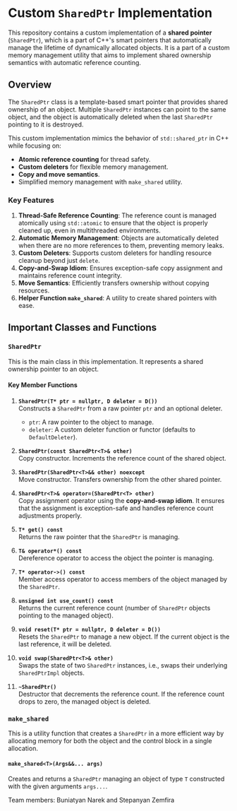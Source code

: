 # Custom `SharedPtr` Implementation

This repository contains a custom implementation of a **shared pointer** (`SharedPtr`), which is a part of C++'s smart pointers that automatically manage the lifetime of dynamically allocated objects. It is a part of a custom memory management utility that aims to implement shared ownership semantics with automatic reference counting.

## Overview

The `SharedPtr` class is a template-based smart pointer that provides shared ownership of an object. Multiple `SharedPtr` instances can point to the same object, and the object is automatically deleted when the last `SharedPtr` pointing to it is destroyed.

This custom implementation mimics the behavior of `std::shared_ptr` in C++ while focusing on:
- **Atomic reference counting** for thread safety.
- **Custom deleters** for flexible memory management.
- **Copy and move semantics**.
- Simplified memory management with `make_shared` utility.

### Key Features

1. **Thread-Safe Reference Counting**: The reference count is managed atomically using `std::atomic` to ensure that the object is properly cleaned up, even in multithreaded environments.
2. **Automatic Memory Management**: Objects are automatically deleted when there are no more references to them, preventing memory leaks.
3. **Custom Deleters**: Supports custom deleters for handling resource cleanup beyond just `delete`.
4. **Copy-and-Swap Idiom**: Ensures exception-safe copy assignment and maintains reference count integrity.
5. **Move Semantics**: Efficiently transfers ownership without copying resources.
6. **Helper Function `make_shared`**: A utility to create shared pointers with ease.

## Important Classes and Functions

### `SharedPtr`

This is the main class in this implementation. It represents a shared ownership pointer to an object.

#### Key Member Functions

1. **`SharedPtr(T* ptr = nullptr, D deleter = D())`**  
   Constructs a `SharedPtr` from a raw pointer `ptr` and an optional deleter.  
   - `ptr`: A raw pointer to the object to manage.
   - `deleter`: A custom deleter function or functor (defaults to `DefaultDeleter`).

2. **`SharedPtr(const SharedPtr<T>& other)`**  
   Copy constructor. Increments the reference count of the shared object.

3. **`SharedPtr(SharedPtr<T>&& other) noexcept`**  
   Move constructor. Transfers ownership from the other shared pointer.

4. **`SharedPtr<T>& operator=(SharedPtr<T> other)`**  
   Copy assignment operator using the **copy-and-swap idiom**. It ensures that the assignment is exception-safe and handles reference count adjustments properly.

5. **`T* get() const`**  
   Returns the raw pointer that the `SharedPtr` is managing.

6. **`T& operator*() const`**  
   Dereference operator to access the object the pointer is managing.

7. **`T* operator->() const`**  
   Member access operator to access members of the object managed by the `SharedPtr`.

8. **`unsigned int use_count() const`**  
   Returns the current reference count (number of `SharedPtr` objects pointing to the managed object).

9. **`void reset(T* ptr = nullptr, D deleter = D())`**  
   Resets the `SharedPtr` to manage a new object. If the current object is the last reference, it will be deleted.

10. **`void swap(SharedPtr<T>& other)`**  
   Swaps the state of two `SharedPtr` instances, i.e., swaps their underlying `SharedPtrImpl` objects.

11. **`~SharedPtr()`**  
   Destructor that decrements the reference count. If the reference count drops to zero, the managed object is deleted.

### `make_shared`

This is a utility function that creates a `SharedPtr` in a more efficient way by allocating memory for both the object and the control block in a single allocation.

#### **`make_shared<T>(Args&&... args)`**
Creates and returns a `SharedPtr` managing an object of type `T` constructed with the given arguments `args...`.

Team members: Buniatyan Narek and Stepanyan Zemfira
